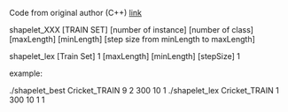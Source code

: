 Code from original author (C++) [link](http://alumni.cs.ucr.edu/~mueen/LogicalShapelet/)

shapelet_XXX [TRAIN SET] [number of instance] [number of class] [maxLength] [minLength] [step size from minLength to maxLength] 

shapelet_lex [Train Set] 1 [maxLength] [minLength] [stepSize] 1

example:

./shapelet_best Cricket_TRAIN 9 2 300 10 1
./shapelet_lex Cricket_TRAIN 1 300 10 1 1